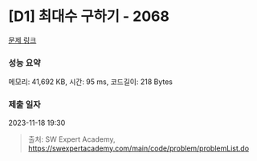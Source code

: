 # [D1] 최대수 구하기 - 2068 

[문제 링크](https://swexpertacademy.com/main/code/problem/problemDetail.do?contestProbId=AV5QQhbqA4QDFAUq) 

### 성능 요약

메모리: 41,692 KB, 시간: 95 ms, 코드길이: 218 Bytes

### 제출 일자

2023-11-18 19:30



> 출처: SW Expert Academy, https://swexpertacademy.com/main/code/problem/problemList.do
